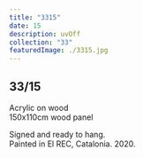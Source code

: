 ```yaml
---
title: "3315"
date: 15
description: uvOff
collection: "33"
featuredImage: ./3315.jpg
---
```


## 33/15

Acrylic on wood<br/>
150x110cm wood panel

Signed and ready to hang.<br/>
Painted in El REC, Catalonia. 2020.